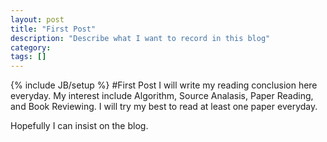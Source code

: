 ```yaml
---
layout: post
title: "First Post"
description: "Describe what I want to record in this blog"
category: 
tags: []
---
```

{% include JB/setup %}
#First Post
I will write my reading conclusion here everyday. My interest include Algorithm, Source Analasis, Paper Reading, and Book Reviewing.
I will try my best to read at least one paper everyday.

Hopefully I can insist on the blog.
